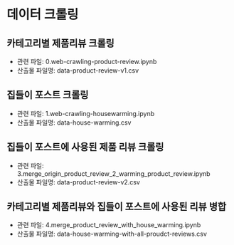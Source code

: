 # 데이터 크롤링

## 카테고리별 제품리뷰 크롤링
- 관련 파일: 0.web-crawling-product-review.ipynb
- 산출물 파일명: data-product-review-v1.csv

## 집들이 포스트 크롤링
- 관련 파일: 1.web-crawling-housewarming.ipynb
- 산출물 파일명: data-house-warming.csv

## 집들이 포스트에 사용된 제품 리뷰 크롤링
- 관련 파일:  3.merge_origin_product_review_2_warming_product_review.ipynb
- 산출물 파일명: data-product-review-v2.csv

## 카테고리별 제품리뷰와 집들이 포스트에 사용된 리뷰 병합
- 관련 파일: 4.merge_product_review_with_house_warming.ipynb
- 산출물 파일명: data-house-warming-with-all-proudct-reviews.csv
